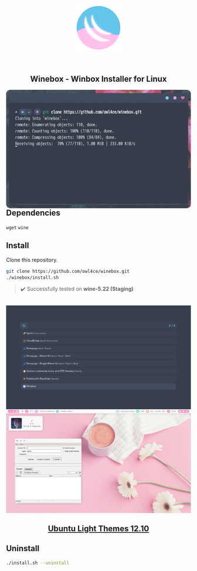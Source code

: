 <p align="center"><a name="top" href="#winebox---winbox-installer-for-linux"><img width="25%" src="./.winebox/winebox.png"></a></p>

<br>

<h2 align="center">Winebox - Winbox Installer for Linux</h2>

<a href="#winebox---winbox-installer-for-linux"><img src="./screenshots/run.gif" align="left" width="516px"/></a>

## Dependencies <img alt="" align="right" src="https://badges.pufler.dev/visits/owl4ce/winebox?style=flat-square&label=&color=fa74b2&logo=GitHub&logoColor=white&labelColor=373e4d"/>
`wget` `wine`

## Install
Clone this repository.
```bash
git clone https://github.com/owl4ce/winebox.git
./winebox/install.sh
```

> :heavy_check_mark: Successfully tested on **wine-5.22 (Staging)**

<br>

<img src="./screenshots/apps-launcher.png" align="center"/>

<img src="./screenshots/screenshot.png" align="center"/>

## <a href="https://www.deviantart.com/aerilius/art/Ubuntu-Light-Themes-12-10-327631977"><p align="center">Ubuntu Light Themes 12.10</p></a>

## Uninstall
```bash
./install.sh --uninstall
```
